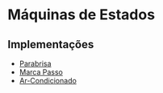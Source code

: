# Máquinas de Estados

## Implementações

- [Parabrisa](https://i.imgur.com/FeDfDGg.jpg)
- [Marca Passo](https://i.imgur.com/b92GgEn.jpg)
- [Ar-Condicionado](https://i.imgur.com/b92GgEn.jpg)